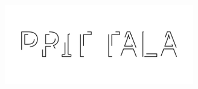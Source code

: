 <h1 align="center">
  <img style="width:500px"; src="https://raw.githubusercontent.com/prittala/prittala/master/Name.svg" alt="PritTala" />
</h1>
